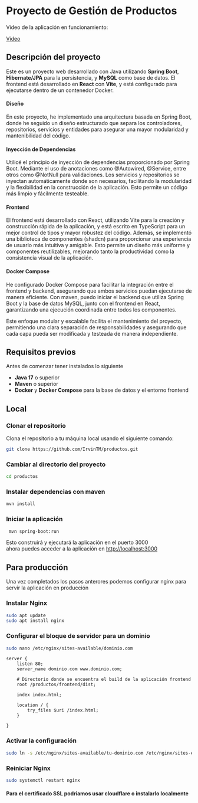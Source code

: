 # Proyecto de Gestión de Productos

Video de la aplicación en funcionamiento:

[ Video ](https://github.com/user-attachments/assets/4cd71189-c5a0-4ade-b64f-5a8078ba9511)



## Descripción del proyecto
Este es un proyecto web desarrollado con Java utilizando **Spring Boot**, **Hibernate/JPA** para la persistencia, y **MySQL** como base de datos. El frontend está desarrollado en **React** con **Vite**, y está configurado para ejecutarse dentro de un contenedor Docker.

#### Diseño

En este proyecto, he implementado una arquitectura basada en Spring Boot, donde he seguido un diseño estructurado que separa los controladores, repositorios, servicios y entidades para asegurar una mayor modularidad y mantenibilidad del código.

#### Inyección de Dependencias

Utilicé el principio de inyección de dependencias proporcionado por Spring Boot. Mediante el uso de anotaciones como @Autowired, @Service, entre otros como @NotNull para validaciones. Los servicios y repositorios se inyectan automáticamente donde son necesarios, facilitando la modularidad y la flexibilidad en la construcción de la aplicación. Esto permite un código más limpio y fácilmente testeable.

#### Frontend
El frontend está desarrollado con React, utilizando Vite para la creación y construcción rápida de la aplicación, y está escrito en TypeScript para un mejor control de tipos y mayor robustez del código. Además, se implementó una biblioteca de componentes (shadcn) para proporcionar una experiencia de usuario más intuitiva y amigable. Esto permite un diseño más uniforme y componentes reutilizables, mejorando tanto la productividad como la consistencia visual de la aplicación.

#### Docker Compose

He configurado Docker Compose para facilitar la integración entre el frontend y backend, asegurando que ambos servicios puedan ejecutarse de manera eficiente. Con maven, puedo iniciar el backend que utiliza Spring Boot y la base de datos MySQL, junto con el frontend en React, garantizando una ejecución coordinada entre todos los componentes.

Este enfoque modular y escalable facilita el mantenimiento del proyecto, permitiendo una clara separación de responsabilidades y asegurando que cada capa pueda ser modificada y testeada de manera independiente.

## Requisitos previos

Antes de comenzar tener instalados lo siguiente

- **Java 17** o superior
- **Maven** o superior
- **Docker** y **Docker Compose** para la base de datos y el entorno frontend

## Local

###  Clonar el repositorio

Clona el repositorio a tu máquina local usando el siguiente comando:

```bash
git clone https://github.com/IrvinTM/productos.git
```
### Cambiar al directorio del proyecto

```bash
cd productos
```

###  Instalar dependencias con maven 

```bash
mvn install
```

###  Iniciar la aplicación

```bash
 mvn spring-boot:run  
```
Esto construirá y ejecutará la aplicación en el puerto 3000
<br>
ahora puedes acceder a la aplicación en [http://localhost:3000](http://localhost:3000)

## Para producción

Una vez completados los pasos anterores
podemos configurar nginx para servir la aplicación en producción

### Instalar Nginx

```bash
sudo apt update
sudo apt install nginx
```
### Configurar el bloque de servidor para un dominio
```bash
sudo nano /etc/nginx/sites-available/dominio.com
```
```nginx
server {
    listen 80;
    server_name dominio.com www.dominio.com;

    # Directorio donde se encuentra el build de la aplicación frontend
    root /productos/frontend/dist;

    index index.html;

    location / {
        try_files $uri /index.html;
    }

}
```

### Activar la configuración
    
```bash
sudo ln -s /etc/nginx/sites-available/tu-dominio.com /etc/nginx/sites-enabled/
```

### Reiniciar Nginx

```bash
sudo systemctl restart nginx
```

#### Para el certificado SSL podriamos usar cloudflare o instalarlo localmente
